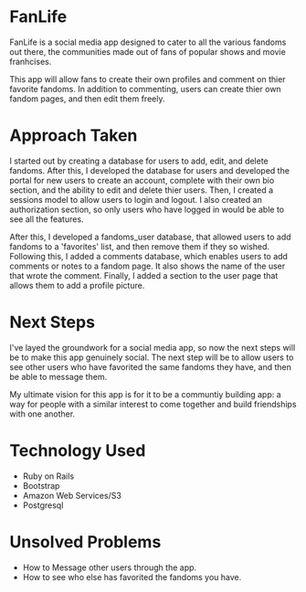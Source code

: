 # FanLife

FanLife is a social media app designed to cater to all the various fandoms out there, the communities made out of fans of popular shows and movie franhcises. 

This app will allow fans to create their own profiles and comment on thier favorite fandoms. In addition to commenting, users can create thier own fandom pages, and then edit them freely. 

# Approach Taken

I started out by creating a database for users to add, edit, and delete fandoms. After this, I developed the database for users and developed the portal for new users to create an account, complete with their own bio section, and the ability to edit and delete thier users. Then, I created a sessions model to allow users to login and logout. I also created an authorization section, so only users who have logged in would be able to see all the features.

After this, I developed a fandoms_user database, that allowed users to add fandoms to a 'favorites' list, and then remove them if they so wished. Following this, I added a comments database, which enables users to add comments or notes to a fandom page. It also shows the name of the user that wrote the comment. Finally, I added a section to the user page that allows them to add a profile picture.

# Next Steps
I've layed the groundwork for a social media app, so now the next steps will be to make this app genuinely  social. The next step will be to allow users to see other users who have favorited the same fandoms they have, and then be able to message them. 

My ultimate vision for this app is for it to be a communtiy building app: a way for people with a similar interest to come together and build friendships with one another.

# Technology Used

* Ruby on Rails
* Bootstrap
* Amazon Web Services/S3
* Postgresql

# Unsolved Problems
* How to Message other users through the app.
* How to see who else has favorited the fandoms you have.
